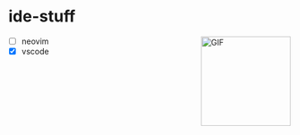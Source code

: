 # ide-stuff

<img align="right" alt="GIF" height="160px" src="https://i.pinimg.com/originals/7c/a2/5f/7ca25f4a2eecefbc3b3e62c50cb9d02d.gif" />

- [ ] neovim
- [x] vscode
